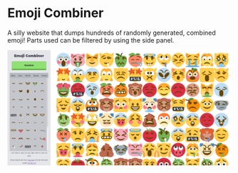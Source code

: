 # Emoji Combiner

A silly website that dumps hundreds of randomly generated, combined emoji!
Parts used can be filtered by using the side panel.

![screenshot](./screenshot.png)
